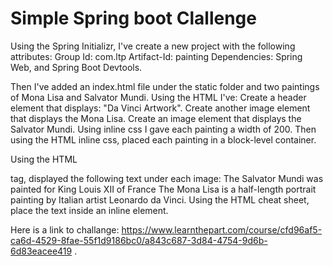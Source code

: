# Simple Spring boot Clallenge

Using the Spring Initializr, I've create a new project with the following attributes:
Group Id: com.ltp
Artifact-Id: painting
Dependencies: Spring Web, and Spring Boot Devtools.

Then I've added an index.html file under the static folder and two paintings of Mona Lisa and Salvator Mundi.
Using the HTML I've:
Create a header element that displays: "Da Vinci Artwork".
Create another image element that displays the Mona Lisa.
Create an image element that displays the Salvator Mundi.
Using inline css I gave each painting a width of 200.
Then using the HTML inline css, placed each painting in a block-level container.

Using the HTML <p></p> tag, displayed the following text under each image:
The Salvator Mundi was painted for King Louis XII of France
The Mona Lisa is a half-length portrait painting by Italian artist Leonardo da Vinci.
Using the HTML cheat sheet, place the text inside an inline element.

Here is a link to challange: https://www.learnthepart.com/course/cfd96af5-ca6d-4529-8fae-55f1d9186bc0/a843c687-3d84-4754-9d6b-6d83eacee419 .
